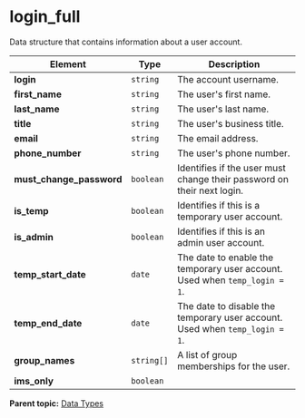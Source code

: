# login_full

Data structure that contains information about a user account.

|Element|Type|Description|
|-------|----|-----------|
|**login** |`string` | The account username. |
|**first_name** |`string` | The user's first name. |
|**last_name** |`string` | The user's last name. |
|**title** |`string` | The user's business title. |
|**email** |`string` | The email address. |
|**phone_number** |`string` | The user's phone number. |
|**must_change_password** |`boolean` | Identifies if the user must change their password on their next login. |
|**is_temp** |`boolean` | Identifies if this is a temporary user account. |
|**is_admin** |`boolean` | Identifies if this is an admin user account. |
|**temp_start_date** |`date` |The date to enable the temporary user account. Used when `temp_login = 1`.|
|**temp_end_date** |`date` |The date to disable the temporary user account. Used when `temp_login = 1`.|
|**group_names** |`string[]` |A list of group memberships for the user.|
|**ims_only** |`boolean` | |

**Parent topic:** [Data Types](../data_types/c_datatypes.md)

